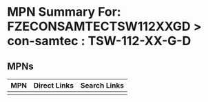 



# MPN Summary For: FZECONSAMTECTSW112XXGD > con-samtec : TSW-112-XX-G-D

## MPNs
  

|MPN|Direct Links|Search Links|
| :--- | :--- | :--- |
||||
